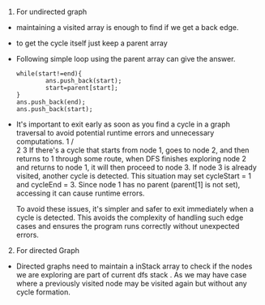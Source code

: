 1. For undirected graph
- maintaining a visited array is enough to find if we get a back edge.
- to get the cycle itself just keep a parent array
-  Following simple loop using the parent array can give the answer.
    ```
    while(start!=end){
			ans.push_back(start);
			start=parent[start];
    }
    ans.push_back(end);
    ans.push_back(start);
    ```
- It's important to exit early as soon as you find a cycle in a graph traversal to avoid potential runtime errors and unnecessary computations.
     1
    / \
    2   3
    If there's a cycle that starts from node 1, goes to node 2, and then returns to 1 through some route, when DFS finishes exploring node 2 and returns to node 1, it will then proceed to node 3. If node 3 is already visited, another cycle is detected. This situation may set cycleStart = 1 and cycleEnd = 3. Since node 1 has no parent (parent[1] is not set), accessing it can cause runtime errors.

    To avoid these issues, it's simpler and safer to exit immediately when a cycle is detected. This avoids the complexity of handling such edge cases and ensures the program runs correctly without unexpected errors.

2. For directed Graph
- Directed graphs need to maintain a inStack array to check if the nodes we are
  exploring are part of current dfs stack .
  As we may have case where a previously visited node may be visited again but without any cycle formation.